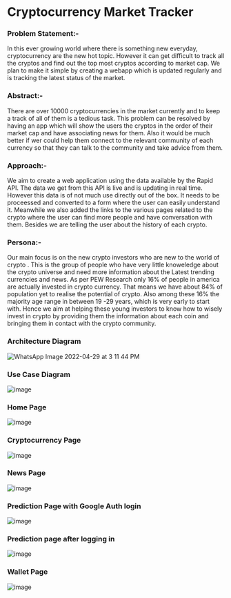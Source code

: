 
# Cryptocurrency Market Tracker

### Problem Statement:-

In this ever growing world where there is something new everyday, cryptocurrency are the new hot topic. However it can get difficult to track all the cryptos and find out the top most cryptos according to market cap. We plan to make it simple by creating a webapp which is updated regularly and is tracking the latest status of the market.

### Abstract:-

There are over 10000 cryptocurrencies in the market currently and to keep a track of all of them is a tedious task. This problem can be resolved by having an app which will show the users the cryptos in the order of their market cap and have associating news for them. Also it would be much better if wer could help them connect to the relevant community of each currency so that they can talk to the community and take advice from them.

### Approach:-

We aim to create a web application using the data available by the Rapid API. The data we get from this API is live and is updating in real time. However this data is of not much use directly out of the box. It needs to be proceessed and converted to a form where the user can easily understand it. Meanwhile we also added the links to the various pages related to the crypto where the user can find more people and have conversation with them. Besides we are telling the user about the history of each crypto.

### Persona:-

Our main focus is on the new crypto investors who are new to the world of crypto . This is the group of people who have very little knoweledge about the crypto universe and need more information about the Latest trending currencies and news. As per PEW Research only 16% of people in america are actually invested in crypto currency. That means we have about 84% of population yet to realise the potential of crypto. Also among these 16% the majority age range in between 19 -29 years, which is very early to start with. Hence we aim at helping these young investors to know how to wisely invest in crypto by providing them the information about each coin and bringing them in contact with the crypto community.

### Architecture Diagram

![WhatsApp Image 2022-04-29 at 3 11 44 PM](https://user-images.githubusercontent.com/99615170/167502259-ea3fdbfb-397b-40df-8625-c55fe93c0ad5.jpeg)

### Use Case Diagram
![image](https://user-images.githubusercontent.com/99615170/168870246-2983a8eb-c09a-4771-a1bf-9f9e0d46d356.png)


### Home Page
![image](https://user-images.githubusercontent.com/99615170/183263517-ec884771-62c1-41f5-8afe-a35e65ddefbc.png)


### Cryptocurrency Page
![image](https://user-images.githubusercontent.com/99615170/183263538-a028e09f-403b-4196-87eb-94a29d176a89.png)

### News Page
![image](https://user-images.githubusercontent.com/99615170/183263560-f95e3d99-8843-46e4-82e3-29345806bc23.png)

### Prediction Page with Google Auth login
![image](https://user-images.githubusercontent.com/99615170/183263586-b68e0d04-d560-4b65-b538-9579a1c10e63.png)

### Prediction page after logging in 
![image](https://user-images.githubusercontent.com/99615170/183263614-b7637033-a07f-409f-9544-8703b007059e.png)

### Wallet Page
![image](https://user-images.githubusercontent.com/99615170/183263666-d27fe6bd-1f09-48fa-a9fd-96917d374cbd.png)

